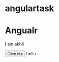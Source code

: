 # angulartask
<h1>Angualr</h1>
<p>I am akhil</p>
<button type="submit" class="btn btn-info">Click Me</button>
hello

